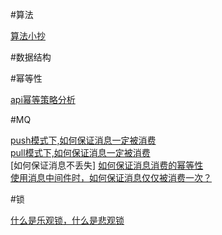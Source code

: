 #算法

[算法小抄](https://labuladong.gitbook.io/algo/)   

#数据结构	

#幂等性	

[api幂等策略分析](https://www.cnblogs.com/geyifan/p/6128425.html)		

#MQ	

[push模式下,如何保证消息一定被消费](https://www.cnblogs.com/zjg-gwx/p/10868264.html)	
[pull模式下,如何保证消息一定被消费]()		
[如何保证消息不丢失]
[如何保证消息消费的幂等性]()		
[使用消息中间件时，如何保证消息仅仅被消费一次？](https://www.toutiao.com/i6803224493616529927/)		

#锁

[什么是乐观锁，什么是悲观锁](https://www.jianshu.com/p/d2ac26ca6525)	